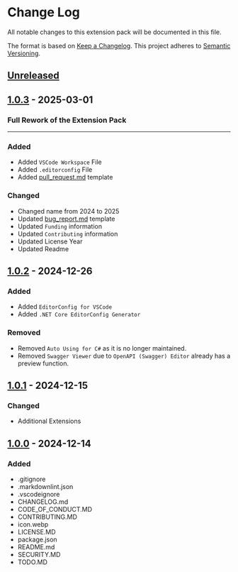 # Change Log

All notable changes to this extension pack will be documented in this file.

The format is based on [Keep a Changelog][Keep a Changelog].
This project adheres to [Semantic Versioning][Semantic Versioning].

## [Unreleased]

## [1.0.3][1.0.3] - 2025-03-01

### Full Rework of the Extension Pack

---

### Added

- Added `VSCode Workspace` File
- Added `.editorconfig` File
- Added [pull_request.md](.github/pull_request.md) template

### Changed

- Changed name from 2024 to 2025
- Updated [bug_report.md](.github/ISSUE_TEMPLATE/bug_report.md) template
- Updated `Funding` information
- Updated `Contributing` information
- Updated License Year
- Updated Readme

## [1.0.2][1.0.2] - 2024-12-26

### Added

- Added `EditorConfig for VSCode`
- Added `.NET Core EditorConfig Generator`

### Removed

- Removed `Auto Using for C#` as it is no longer maintained.
- Removed `Swagger Viewer` due to `OpenAPI (Swagger) Editor` already has a preview function.

## [1.0.1][1.0.1] - 2024-12-15

### Changed

- Additional Extensions

## [1.0.0][1.0.0] - 2024-12-14

### Added

- .gitignore
- .markdownlint.json
- .vscodeignore
- CHANGELOG.md
- CODE_OF_CONDUCT.MD
- CONTRIBUTING.MD
- icon.webp
- LICENSE.MD
- package.json
- README.md
- SECURITY.MD
- TODO.MD

<!-- Links -->
[keep a changelog]: http://keepachangelog.com/
[semantic versioning]: https://semver.org/spec/v2.0.0.html

<!-- Version -->

[Unreleased]: https://github.com/ggoodwin/dotnet-hotpack/compare/v1.0.3...develop
[1.0.3]: https://github.com/ggoodwin/dotnet-hotpack/compare/v1.0.2...v1.0.3
[1.0.2]: https://github.com/ggoodwin/dotnet-hotpack/compare/v1.0.1...v1.0.2
[1.0.1]: https://github.com/ggoodwin/dotnet-hotpack/compare/v1.0.0...v1.0.1
[1.0.0]: https://github.com/ggoodwin/dotnet-hotpack/tree/v1.0.0
